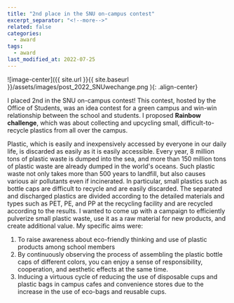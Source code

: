 ```yaml
---
title: "2nd place in the SNU on-campus contest"
excerpt_separator: "<!--more-->"
related: false
categories:
  - award
tags:
  - award
last_modified_at: 2022-07-25
---
```

![image-center]({{ site.url }}{{ site.baseurl }}/assets/images/post_2022_SNUwechange.png ){: .align-center}

I placed 2nd in the SNU on-campus contest! This contest, hosted by the Office of Students, was an idea contest for a green campus and win-win relationship between the school and students. I proposed **Rainbow challenge**, which was about collecting and upcycling small, difficult-to-recycle plastics from all over the campus. 
<!--more-->
Plastic, which is easily and inexpensively accessed by everyone in our daily life, is discarded as easily as it is easily accessible. Every year, 8 million tons of plastic waste is dumped into the sea, and more than 150 million tons of plastic waste are already dumped in the world's oceans. Such plastic waste not only takes more than 500 years to landfill, but also causes various air pollutants even if incinerated. In particular, small plastics such as bottle caps are difficult to recycle and are easily discarded. The separated and discharged plastics are divided according to the detailed materials and types such as PET, PE, and PP at the recycling facility and are recycled according to the results. I wanted to come up with a campaign to efficiently pulverize small plastic waste, use it as a raw material for new products, and create additional value. 
My specific aims were: 
1) To raise awareness about eco-friendly thinking and use of plastic products among school members
2) By continuously observing the process of assembling the plastic bottle caps of different colors, you can enjoy a sense of responsibility, cooperation, and aesthetic effects at the same time.
3) Inducing a virtuous cycle of reducing the use of disposable cups and plastic bags in campus cafes and convenience stores due to the increase in the use of eco-bags and reusable cups.
